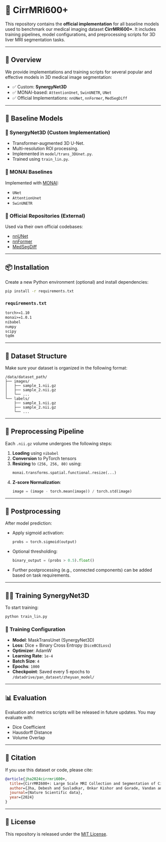 # 🧠 CirrMRI600+

This repository contains the **official implementation** for all baseline models used to benchmark our medical imaging dataset **CirrMRI600+**. It includes training pipelines, model configurations, and preprocessing scripts for 3D liver MRI segmentation tasks.

---

## 📌 Overview

We provide implementations and training scripts for several popular and effective models in 3D medical image segmentation:

- ✅ Custom: **SynergyNet3D**
- ✅ MONAI-based: `AttentionUnet`, `SwinUNETR`, `UNet`
- ✅ Official Implementations: `nnUNet`, `nnFormer`, `MedSegDiff`

---

## 🧪 Baseline Models

### 🔹 SynergyNet3D (Custom Implementation)
- Transformer-augmented 3D U-Net.
- Multi-resolution ROI processing.
- Implemented in `model/trans_3DUnet.py`.
- Trained using `train_lin.py`.

### 🔹 MONAI Baselines
Implemented with [MONAI](https://monai.io/):
- `UNet`
- `AttentionUnet`
- `SwinUNETR`

### 🔹 Official Repositories (External)
Used via their own official codebases:
- [nnUNet](https://github.com/MIC-DKFZ/nnUNet)
- [nnFormer](https://github.com/282857341/nnFormer)
- [MedSegDiff](https://github.com/OpenGVLab/MedSegDiff)

---

## 📦 Installation

Create a new Python environment (optional) and install dependencies:

```bash
pip install -r requirements.txt
```

### `requirements.txt`

```txt
torch>=1.10
monai>=1.0.1
nibabel
numpy
scipy
tqdm
```

---

## 📁 Dataset Structure

Make sure your dataset is organized in the following format:

```
/data/dataset_path/
├── images/
│   ├── sample_1.nii.gz
│   ├── sample_2.nii.gz
│   └── ...
└── labels/
    ├── sample_1.nii.gz
    ├── sample_2.nii.gz
    └── ...
```

---

## 🔄 Preprocessing Pipeline

Each `.nii.gz` volume undergoes the following steps:

1. **Loading** using `nibabel`
2. **Conversion** to PyTorch tensors
3. **Resizing** to `(256, 256, 80)` using:
   ```python
   monai.transforms.spatial.functional.resize(...)
   ```
4. **Z-score Normalization**:
   ```python
   image = (image - torch.mean(image)) / torch.std(image)
   ```

---

## 🔁 Postprocessing

After model prediction:

- Apply sigmoid activation:
  ```python
  probs = torch.sigmoid(output)
  ```

- Optional thresholding:
  ```python
  binary_output = (probs > 0.5).float()
  ```

- Further postprocessing (e.g., connected components) can be added based on task requirements.

---

## 🏋️‍♀️ Training SynergyNet3D

To start training:

```bash
python train_lin.py
```

### 🔧 Training Configuration

- **Model**: MaskTransUnet (SynergyNet3D)
- **Loss**: Dice + Binary Cross Entropy (`DiceBCELoss`)
- **Optimizer**: AdamW
- **Learning Rate**: `1e-4`
- **Batch Size**: `4`
- **Epochs**: `1000`
- **Checkpoint**: Saved every 5 epochs to `/datadrive/pan_dataset/zheyuan_model/`

---

## 📊 Evaluation

Evaluation and metrics scripts will be released in future updates. You may evaluate with:

- Dice Coefficient
- Hausdorff Distance
- Volume Overlap

---

## 🧾 Citation

If you use this dataset or code, please cite:

```bibtex
@article{jha2024cirrmri600+,
  title={CirrMRI600+: Large Scale MRI Collection and Segmentation of Cirrhotic Liver},
  author={Jha, Debesh and Susladkar, Onkar Kishor and Gorade, Vandan and Keles, Elif and Antalek, Matthew and Seyithanoglu, Deniz and Cebeci, Timurhan and Aktas, Halil Ertugrul and Kartal, Gulbiz Dagoglu and Kaymakoglu, Sabahattin and others},
  journal={Nature Scientific data},
  year={2024}
}
```

---

## 📝 License

This repository is released under the [MIT License](LICENSE).
